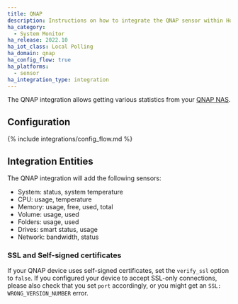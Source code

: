 ```yaml
---
title: QNAP
description: Instructions on how to integrate the QNAP sensor within Home Assistant.
ha_category:
  - System Monitor
ha_release: 2022.10
ha_iot_class: Local Polling
ha_domain: qnap
ha_config_flow: true
ha_platforms:
  - sensor
ha_integration_type: integration
---
```


The QNAP integration allows getting various statistics from your [QNAP NAS](https://www.qnap.com/en-us/).

## Configuration
{% include integrations/config_flow.md %}

## Integration Entities
The QNAP integration will add the following sensors:
- System: status, system temperature
- CPU: usage, temperature
- Memory: usage, free, used, total
- Volume: usage, used
- Folders: usage, used
- Drives: smart status, usage
- Network: bandwidth, status


### SSL and Self-signed certificates
If your QNAP device uses self-signed certificates, set the `verify_ssl` option to `false`. If you configured your device to accept SSL-only connections, please also check that you set `port` accordingly, or you might get an `SSL: WRONG_VERSION_NUMBER` error.

